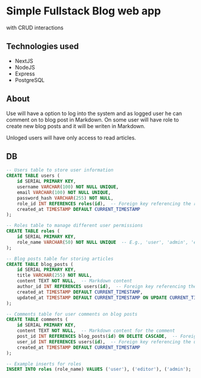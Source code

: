 # Simple Fullstack Blog web app

with CRUD interactions

## Technologies used

- NextJS
- NodeJS
- Express
- PostgreSQL

## About

Use will have a option to log into the system and as logged user he can comment on to blog post in Markdown.
On some user will have role to create new blog posts and it will be writen in Markdown.

Unloged users will have only access to read articles.

## DB

```sql
-- Users table to store user information
CREATE TABLE users (
    id SERIAL PRIMARY KEY,
    username VARCHAR(100) NOT NULL UNIQUE,
    email VARCHAR(100) NOT NULL UNIQUE,
    password_hash VARCHAR(255) NOT NULL,
    role_id INT REFERENCES roles(id),  -- Foreign key referencing the roles table
    created_at TIMESTAMP DEFAULT CURRENT_TIMESTAMP
);

-- Roles table to manage different user permissions
CREATE TABLE roles (
    id SERIAL PRIMARY KEY,
    role_name VARCHAR(50) NOT NULL UNIQUE  -- E.g., 'user', 'admin', 'editor'
);

-- Blog posts table for storing articles
CREATE TABLE blog_posts (
    id SERIAL PRIMARY KEY,
    title VARCHAR(255) NOT NULL,
    content TEXT NOT NULL,  -- Markdown content
    author_id INT REFERENCES users(id),  -- Foreign key referencing the users table
    created_at TIMESTAMP DEFAULT CURRENT_TIMESTAMP,
    updated_at TIMESTAMP DEFAULT CURRENT_TIMESTAMP ON UPDATE CURRENT_TIMESTAMP
);

-- Comments table for user comments on blog posts
CREATE TABLE comments (
    id SERIAL PRIMARY KEY,
    content TEXT NOT NULL,  -- Markdown content for the comment
    post_id INT REFERENCES blog_posts(id) ON DELETE CASCADE,  -- Foreign key referencing blog_posts
    user_id INT REFERENCES users(id),  -- Foreign key referencing the users table
    created_at TIMESTAMP DEFAULT CURRENT_TIMESTAMP
);

-- Example inserts for roles
INSERT INTO roles (role_name) VALUES ('user'), ('editor'), ('admin');

```
